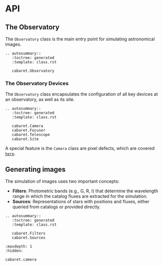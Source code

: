 # API

## The Observatory
The `Observatory` class is the main entry point for simulating astronomical images. 

```{eval-rst}
.. autosummary::
   :toctree: generated
   :template: class.rst

   cabaret.Observatory
```

### The Observatory Devices
The `Observatory` class encapsulates the configuration of all key devices at an observatory, as well as its site.

```{eval-rst}
.. autosummary::
   :toctree: generated
   :template: class.rst

   cabaret.Camera
   cabaret.Focuser
   cabaret.Telescope
   cabaret.Site
```

A special feature is the `Camera` class are pixel defects, which are covered [`here`](cabaret.camera.html).

## Generating images

The simulation of images uses two important concepts:

- **Filters**: Photometric bands (e.g., G, R, I) that determine the wavelength range in which the catalog fluxes are extracted for the simulation.
- **Sources**: Representations of stars with positions and fluxes, either queried from catalogs or provided directly.

```{eval-rst}
.. autosummary::
   :toctree: generated
   :template: class.rst

   cabaret.Filters
   cabaret.Sources
```

```{toctree}
:maxdepth: 1
:hidden:

cabaret.camera
```
